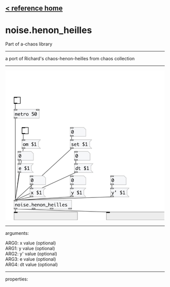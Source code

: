 [< reference home](index.html)
---

# noise.henon_heilles


Part of a-chaos library

---

a port of Richard&#39;s chaos-henon-heilles from chaos collection
<br>


---


![example](examples/noise.henon_heilles-example.jpg)

---
arguments:

ARG0: x value (optional)<br>
ARG1: y value (optional)<br>
ARG2: y&#39; value (optional)<br>
ARG3: e value (optional)<br>
ARG4: dt value (optional)<br>

---
properties:


